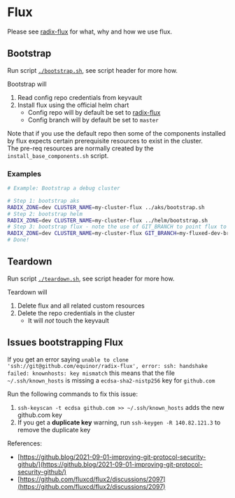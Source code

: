 # Flux

Please see [radix-flux](https://github.com/equinor/radix-flux/) for what, why and how we use flux.

## Bootstrap

Run script [`./bootstrap.sh`](./bootstrap.sh), see script header for more how.  

Bootstrap will
1. Read config repo credentials from keyvault
1. Install flux using the official helm chart
   - Config repo will by default be set to [radix-flux](https://github.com/equinor/radix-flux/)
   - Config branch will by default be set to `master`

Note that if you use the default repo then some of the components installed by flux expects certain prerequisite resources to exist in the cluster.  
The pre-req resources are normally created by the `install_base_components.sh` script.

### Examples

```sh
# Example: Bootstrap a debug cluster

# Step 1: bootstrap aks
RADIX_ZONE=dev CLUSTER_NAME=my-cluster-flux ../aks/bootstrap.sh
# Step 2: bootstrap helm
RADIX_ZONE=dev CLUSTER_NAME=my-cluster-flux ../helm/bootstrap.sh
# Step 3: bootstrap flux - note the use of GIT_BRANCH to point flux to my dev branch where I want to test deploy of some components that do not depend on any prerequisite radix resources
RADIX_ZONE=dev CLUSTER_NAME=my-cluster-flux GIT_BRANCH=my-fluxed-dev-branch ./bootstrap.sh
# Done!
```

## Teardown

Run script [`./teardown.sh`](./teardown.sh), see script header for more how.  

Teardown will
1. Delete flux and all related custom resources
1. Delete the repo credentials in the cluster
   -  It will _not_ touch the keyvault

## Issues bootstrapping Flux

If you get an error saying `unable to clone 'ssh://git@github.com/equinor/radix-flux', error: ssh: handshake failed: knownhosts: key mismatch` this means that the file `~/.ssh/known_hosts` is missing a `ecdsa-sha2-nistp256` key for `github.com`

Run the following commands to fix this issue:
1. `ssh-keyscan -t ecdsa github.com >> ~/.ssh/known_hosts` adds the new github.com key
2. If you get a **duplicate key** warning, run `ssh-keygen -R 140.82.121.3` to remove the duplicate key

References:
- [https://github.blog/2021-09-01-improving-git-protocol-security-github/](https://github.blog/2021-09-01-improving-git-protocol-security-github/)
- [https://github.com/fluxcd/flux2/discussions/2097](https://github.com/fluxcd/flux2/discussions/2097)